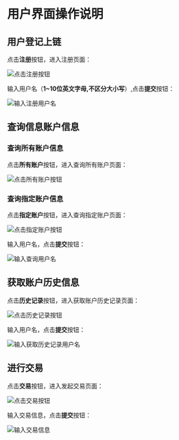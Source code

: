 # 用户界面操作说明

## 用户登记上链

点击**注册**按钮，进入注册页面：

![点击注册按钮](/pages/init.png)

输入用户名（**1~10位英文字母,不区分大小写**）,点击**提交**按钮：

![输入注册用户名](/pages/printInitName.png)

## 查询信息账户信息

### 查询所有账户信息

点击**所有账户**按钮，进入查询所有账户页面：

![点击所有账户按钮](/pages/queryAll.png)

### 查询指定账户信息

点击**指定账户**按钮，进入查询指定账户页面：

![点击指定账户按钮](/pages/queryUser.png)

输入用户名，点击**提交**按钮：

![输入查询用户名](/pages/printQueryName.png)

## 获取账户历史信息

点击**历史记录**按钮，进入获取账户历史记录页面：

![点击历史记录按钮](/pages/History.png)

输入用户名，点击**提交**按钮：

![输入获取历史记录用户名](/pages/printHistoryName.png)

## 进行交易

点击**交易**按钮，进入发起交易页面：

![点击交易按钮](/pages/invoke.png)

输入交易信息，点击**提交**按钮：

![输入交易信息](/pages/printInvokeInfo.png)
